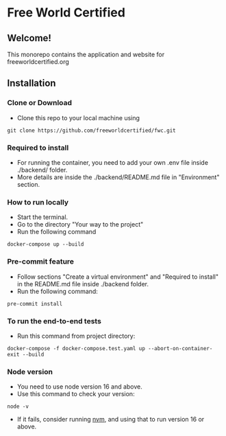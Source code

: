 # Free World Certified

## Welcome!

This monorepo contains the application and website for
freeworldcertified.org

## Installation

### Clone or Download

-  Clone this repo to your local machine using
```
git clone https://github.com/freeworldcertified/fwc.git
```

### Required to install

- For running the container, you need to add your own .env file inside ./backend/ folder.
- More details are inside the ./backend/README.md file in "Environment" section.

### How to run locally

- Start the terminal.
- Go to the directory "Your way to the project"
- Run the following command
```
docker-compose up --build
```

### Pre-commit feature

- Follow sections "Create a virtual environment" and "Required to install" in the README.md file inside ./backend folder.
- Run the following command:
```
pre-commit install
```

### To run the end-to-end tests

- Run this command from project directory:
```
docker-compose -f docker-compose.test.yaml up --abort-on-container-exit --build
```

### Node version

- You need to use node version 16 and above.
- Use this command to check your version:
```
node -v
```
- If it fails, consider running [nvm](https://github.com/nvm-sh/nvm), and using that to run version 16 or above.
